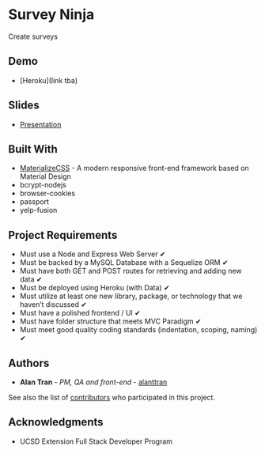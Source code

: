 # Survey Ninja

Create surveys

## Demo

* [Heroku](link tba)

## Slides

* [Presentation](https://docs.google.com/presentation/d/19BC6MmoTYDu3UzQTWq2tMRpb-Wau4-mkNz0OpUJQKQk/edit#slide=id.p)

## Built With

* [MaterializeCSS](http://materializecss.com/) - A modern responsive front-end framework based on Material Design
* bcrypt-nodejs
* browser-cookies
* passport
* yelp-fusion

## Project Requirements

* Must use a Node and Express Web Server ✔
* Must be backed by a MySQL Database with a Sequelize ORM ✔
* Must have both GET and POST routes for retrieving and adding new data ✔
* Must be deployed using Heroku (with Data) ✔
* Must utilize at least one new library, package, or technology that we haven’t discussed ✔
* Must have a polished frontend / UI ✔
* Must have folder structure that meets MVC Paradigm ✔
* Must meet good quality coding standards (indentation, scoping, naming) ✔

## Authors

* **Alan Tran** - *PM, QA and front-end* - [alanttran](https://github.com/alanttran)

See also the list of [contributors](https://github.com/alanttran/JobBnB/graphs/contributors) who participated in this project.

## Acknowledgments

* UCSD Extension Full Stack Developer Program 

